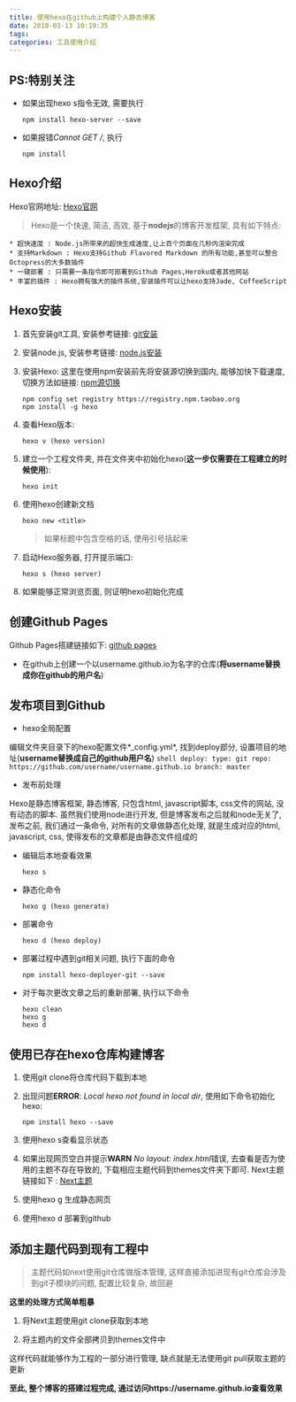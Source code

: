 ```yaml
---
title: 使用hexo在github上构建个人静态博客
date: 2018-03-13 10:19:35
tags:
categories: 工具使用介绍
---
```


## PS:特别关注

- 如果出现hexo s指令无效, 需要执行
	```shell
	npm install hexo-server --save
	```

- 如果报错*Cannot GET /*, 执行
	```shell
	npm install
	```

## Hexo介绍

Hexo官网地址: [Hexo官网](https://hexo.io)

> Hexo是一个快速, 简洁, 高效, 基于**nodejs**的博客开发框架, 具有如下特点:

	* 超快速度 : Node.js所带来的超快生成速度,让上百个页面在几秒内渲染完成
	* 支持Markdown : Hexo支持Github Flavored Markdown 的所有功能,甚至可以整合Octopress的大多数插件
	* 一键部署 : 只需要一条指令即可部署到Github Pages,Heroku或者其他网站
	* 丰富的插件 : Hexo拥有强大的插件系统,安装插件可以让hexo支持Jade, CoffeeScript

## Hexo安装

1. 首先安装git工具, 安装参考链接: [git安装](https://git-scm.com/book/zh/v2/%E8%B5%B7%E6%AD%A5-%E5%AE%89%E8%A3%85-Git)

1. 安装node.js, 安装参考链接: [node.js安装](https://nodejs.org/zh-cn/download/)

1. 安装Hexo: 这里在使用npm安装前先将安装源切换到国内, 能够加快下载速度, 切换方法如链接: [npm源切换](https://segmentfault.com/a/1190000007829080)
	```shell
	npm config set registry https://registry.npm.taobao.org
	npm install -g hexo
	```

1. 查看Hexo版本:
	```shell
	hexo v (hexo version)
	```

1. 建立一个工程文件夹, 并在文件夹中初始化hexo(**这一步仅需要在工程建立的时候使用**):
	```shell
	hexo init
	```

1. 使用hexo创建新文档
	```shell
	hexo new <title>
	```
	> 如果标题中包含空格的话, 使用引号括起来

1. 启动Hexo服务器, 打开提示端口:
	```shell
	hexo s (hexo server)
	```

1. 如果能够正常浏览页面, 则证明hexo初始化完成

## 创建Github Pages

Github Pages搭建链接如下: [github pages](https://pages.github.com/)

* 在github上创建一个以username.github.io为名字的仓库(**将username替换成你在github的用户名**)

## 发布项目到Github

* hexo全局配置

编辑文件夹目录下的hexo配置文件*_config.yml*, 找到deploy部分, 设置项目的地址(**username替换成自己的github用户名**)
	```shell
	deploy:
  		type: git
  		repo: https://github.com/username/username.github.io
  	branch: master
	```

* 发布前处理

Hexo是静态博客框架, 静态博客, 只包含html, javascript脚本, css文件的网站, 没有动态的脚本. 虽然我们使用node进行开发, 但是博客发布之后就和node无关了, 发布之前, 我们通过一条命令, 对所有的文章做静态化处理, 就是生成对应的html, javascript, css, 使得发布的文章都是由静态文件组成的

* 编辑后本地查看效果
	```shell
	hexo s
	```

* 静态化命令
	```shell
	hexo g (hexo generate)
	```

* 部署命令
	```shell
	hexo d (hexo deploy)
	```

* 部署过程中遇到git相关问题, 执行下面的命令
	```shell
	npm install hexo-deployer-git --save
	```

* 对于每次更改文章之后的重新部署, 执行以下命令
	```shell
 	hexo clean
 	hexo g
 	hexo d
	```

## 使用已存在hexo仓库构建博客

1. 使用git clone将仓库代码下载到本地

1. 出现问题**ERROR**: *Local hexo not found in local dir*, 使用如下命令初始化hexo:
	```shell
	npm install hexo --save
	```

1. 使用hexo s查看显示状态

1. 如果出现网页空白并提示**WARN**  *No layout: index.html*错误, 去查看是否为使用的主题不存在导致的, 下载相应主题代码到themes文件夹下即可. Next主题链接如下 : [Next主题](http://theme-next.iissnan.com/getting-started.html)

1. 使用hexo g 生成静态网页

1. 使用hexo d 部署到github

## 添加主题代码到现有工程中

> 主题代码如next使用git仓库做版本管理, 这样直接添加进现有git仓库会涉及到git子模块的问题, 配置比较复杂, 故回避

**这里的处理方式简单粗暴**

1. 将Next主题使用git clone获取到本地

2. 将主题内的文件全部拷贝到themes文件中

这样代码就能够作为工程的一部分进行管理, 缺点就是无法使用git pull获取主题的更新

**至此, 整个博客的搭建过程完成, 通过访问https://username.github.io查看效果**
